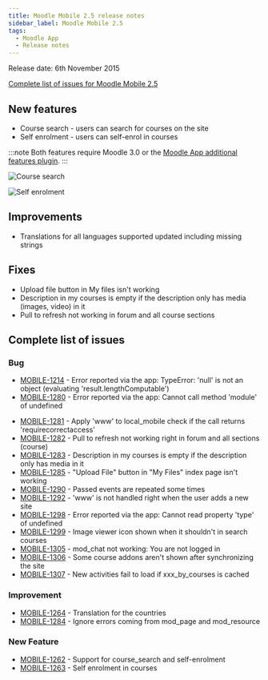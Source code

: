 ```yaml
---
title: Moodle Mobile 2.5 release notes
sidebar_label: Moodle Mobile 2.5
tags:
  - Moodle App
  - Release notes
---
```


Release date: 6th November 2015

[Complete list of issues for Moodle Mobile 2.5](https://tracker.moodle.org/jira/secure/ReleaseNote.jspa?projectId=10070&version=15068)

## New features

- Course search - users can search for courses on the site
- Self enrolment - users can self-enrol in courses

:::note
Both features require Moodle 3.0 or the [Moodle App additional features plugin](https://moodle.org/plugins/view/local_mobile).
:::
<div className="row">
<div className="col" style={{maxWidth: 300}}>

![Course search](./_files/MM2501.png)

</div>
<div className="col" style={{maxWidth: 300}}>

![Self enrolment](./_files/MM2502.png)

</div>
</div>

## Improvements

- Translations for all languages supported updated including missing strings

## Fixes

- Upload file button in My files isn't working
- Description in my courses is empty if the description only has media (images, video) in it
- Pull to refresh not working in forum and all course sections

## Complete list of issues

### Bug

- [MOBILE-1214](https://tracker.moodle.org/browse/MOBILE-1214) - Error reported via the app: TypeError: 'null' is not an object (evaluating 'result.lengthComputable')
- [MOBILE-1280](https://tracker.moodle.org/browse/MOBILE-1280) - Error reported via the app: Cannot call method 'module' of undefined
<!-- cspell:disable-next-line -->
- [MOBILE-1281](https://tracker.moodle.org/browse/MOBILE-1281) - Apply 'www' to local_mobile check if the call returns 'requirecorrectaccess'
- [MOBILE-1282](https://tracker.moodle.org/browse/MOBILE-1282) - Pull to refresh not working right in forum and all sections (course)
- [MOBILE-1283](https://tracker.moodle.org/browse/MOBILE-1283) - Description in my courses is empty if the description only has media in it
- [MOBILE-1285](https://tracker.moodle.org/browse/MOBILE-1285) - "Upload File" button in "My Files" index page isn't working
- [MOBILE-1290](https://tracker.moodle.org/browse/MOBILE-1290) - Passed events are repeated some times
- [MOBILE-1292](https://tracker.moodle.org/browse/MOBILE-1292) - 'www' is not handled right when the user adds a new site
- [MOBILE-1298](https://tracker.moodle.org/browse/MOBILE-1298) - Error reported via the app: Cannot read property 'type' of undefined
- [MOBILE-1299](https://tracker.moodle.org/browse/MOBILE-1299) - Image viewer icon shown when it shouldn't in search courses
- [MOBILE-1305](https://tracker.moodle.org/browse/MOBILE-1305) - mod_chat not working: You are not logged in
- [MOBILE-1306](https://tracker.moodle.org/browse/MOBILE-1306) - Some course addons aren't shown after synchronizing the site
- [MOBILE-1307](https://tracker.moodle.org/browse/MOBILE-1307) - New activities fail to load if xxx_by_courses is cached

### Improvement

- [MOBILE-1264](https://tracker.moodle.org/browse/MOBILE-1264) - Translation for the countries
- [MOBILE-1284](https://tracker.moodle.org/browse/MOBILE-1284) - Ignore errors coming from mod_page and mod_resource

### New Feature

- [MOBILE-1262](https://tracker.moodle.org/browse/MOBILE-1262) - Support for course_search and self-enrolment
- [MOBILE-1263](https://tracker.moodle.org/browse/MOBILE-1263) - Self enrolment in courses
